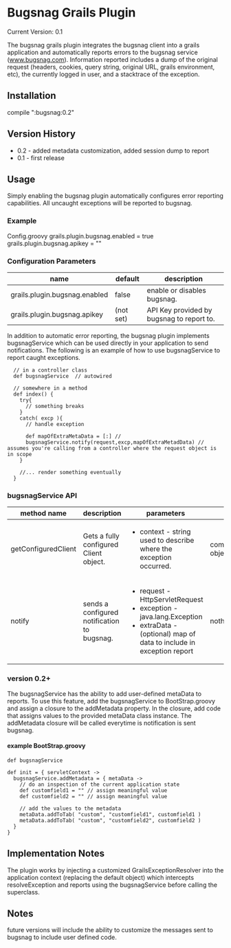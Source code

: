 # Bugsnag Grails Plugin

Current Version: 0.1

The bugsnag grails plugin integrates the bugsnag client into a grails application and automatically reports errors to the bugsnag service (www.bugsnag.com). Information reported includes a dump of the original request (headers, cookies, query string, original URL, grails environment, etc), the currently logged in user, and a stacktrace of the exception.

## Installation

compile ":bugsnag:0.2"

## Version History
  <ul>
    <li>0.2 - added metadata customization, added session dump to report</li>
    <li>0.1 - first release</li>
  </ul>

## Usage

Simply enabling the bugsnag plugin automatically configures error reporting capabilities. All uncaught exceptions will be reported to bugsnag.

### Example 
Config.groovy
    grails.plugin.bugsnag.enabled = true
    grails.plugin.bugsnag.apikey = "<bugsnag API key>"

### Configuration Parameters

<table>
  <thead>
    <tr>
      <th>name</th>
      <th>default</th>
      <th>description</th>
  </thead>
  <tbody>
    <tr>
      <td>grails.plugin.bugsnag.enabled</td>
      <td>false</td>
      <td>enable or disables bugsnag.</td>
    </tr>
    <tr>
      <td>grails.plugin.bugsnag.apikey</td>
      <td>(not set)</td>
      <td>API Key provided by bugsnag to report to.</td>
    </tr>
  </tbody>
</table>

In addition to automatic error reporting, the bugsnag plugin implements bugsnagService which can be used directly in your application to send notifications. The following is an example of how to use bugsnagService to report caught exceptions.
     
      // in a controller class
      def bugsnagService  // autowired

      // somewhere in a method
      def index() {
        try{
          // something breaks
        }
        catch( excp ){
          // handle exception

          def mapOfExtraMetaData = [:] // 
          bugsnagService.notify(request,excp,mapOfExtraMetadData) // assumes you're calling from a controller where the request object is in scope
        }

        //... render something eventually
      }

### bugsnagService API

<table>
  <thead>
    <th>method name</th>
    <th>description</th>
    <th>parameters</th>
    <th>returns</th>
  </thead>
  <tbody>
    <tr>
      <td>
getConfiguredClient
      </td>
      <td>
Gets a fully configured Client object.
      </td>
      <td>
<ul>
<li>context - string used to describe where the exception occurred.</li>
</ul>
      </td>
      <td>
com.bugsnag.Client object
      </td>
    </tr>
    <tr>
      <td>
notify
      </td>
      <td>
sends a configured notification to bugsnag.
      </td>
      <td>
        <ul>
          <li>
            request - HttpServletRequest
          </li>
          <li>
            exception - java.lang.Exception
          </li>
          <li>
            extraData - (optional) map of data to include in exception report
          </li>
        </ul>
      </td>
      <td>
nothing
      </td>   
    </tr>
  </tbody>
</table>

### version 0.2+
The bugsnagService has the ability to add user-defined metaData to reports. To use this feature, add the bugsnagService to BootStrap.groovy and assign a closure to the addMetadata property. In the closure, add code that assigns values to the provided metaData class instance. The addMetadata closure will be called everytime is notification is sent bugsnag.

#### example BootStrap.groovy
    def bugsnagService

    def init = { servletContext ->
      bugsnagService.addMetadata = { metaData ->
        // do an inspection of the current application state
        def customfield1 = "" // assign meaningful value
        def customfield2 = "" // assign meaningful value
        
        // add the values to the metadata
        metaData.addToTab( "custom", "customfield1", customfield1 )
        metaData.addToTab( "custom", "customfield2", customfield2 )
      }
    }

## Implementation Notes
The plugin works by injecting a customized GrailsExceptionResolver into the application context (replacing the default object) which intercepts resolveException and reports using the bugsnagService before calling the superclass.

## Notes
future versions will include the ability to customize the messages sent to bugsnag to include user defined code.
